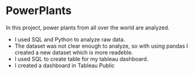 # PowerPlants
In this project, power plants from all over the world are analyzed.

- I used SQL and Python to analyze raw data.
- The dataset was not clear enough to analyze, so with using pandas I created a new dataset which is more readeble.
- I used SQL to create table for my tableau dashboard. 
- I created a dashboard in Tableau Public

